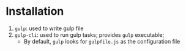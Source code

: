 # Installation

1. `gulp`: used to write gulp file
2. `gulp-cli`: used to run gulp tasks; provides `gulp` executable;
   - By default, `gulp` looks for `gulpfile.js` as the configuration file
